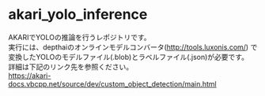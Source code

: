 # akari_yolo_inference

AKARIでYOLOの推論を行うレポジトリです。  
実行には、depthaiのオンラインモデルコンバータ(http://tools.luxonis.com/) で変換したYOLOのモデルファイル(.blob)とラベルファイル(.json)が必要です。  
詳細は下記のリンク先を参照ください。  
https://akari-docs.vbcpp.net/source/dev/custom_object_detection/main.html